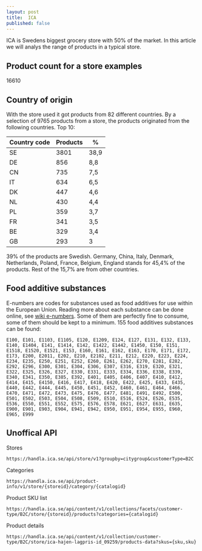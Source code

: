 ```yaml
---
layout: post
title:  ICA
published: false
---
```


ICA is Swedens biggest grocery store with 50% of the market. In this article we will analys the range of products in a typical store.

## Product count for a store examples
16610

## Country of origin 

With the store used it got products from 82 different countries. By a selection of 9765 products from a store, the products originated from the following countries. Top 10:

| Country code | Products |  % | 
|---|---|---|
| SE | 3801 | 38,9
| DE | 856 | 8,8
| CN | 735 | 7,5
| IT | 634 | 6,5
| DK | 447 | 4,6
| NL | 430 | 4,4
| PL | 359 | 3,7
| FR | 341 | 3,5
| BE | 329 | 3,4
| GB | 293 | 3

39% of the products are Swedish. Germany, China, Italy, Denmark, Netherlands, Poland, France, Belgium, England stands for 45,4% of the products. Rest of the 15,7% are from other countries.

## Food additive substances

E-numbers are codes for substances used as food additives for use within the European Union. Reading more about each substance can be done online, see [wiki e-numbers](https://en.wikipedia.org/wiki/E_number). Some of them are perfectly fine to consume, some of them should be kept to a minimum. 155 food additives substances can be found:

`E100, E101, E1103, E1105, E120, E1209, E124, E127, E131, E132, E133, E140, E1404, E141, E1414, E142, E1422, E1442, E1450, E150, E151, E1518, E1520, E1521, E153, E160, E161, E162, E163, E170, E171, E172, E173, E200, E2011, E202, E210, E2102, E211, E212, E220, E223, E224, E234, E235, E250, E251, E252, E260, E261, E262, E270, E281, E282, E292, E296, E300, E301, E304, E306, E307, E316, E319, E320, E321, E322, E325, E326, E327, E330, E331, E333, E334, E336, E338, E339, E340, E341, E350, E385, E392, E401, E405, E406, E407, E410, E412, E414, E415, E4150, E416, E417, E418, E420, E422, E425, E433, E435, E440, E442, E444, E445, E450, E451, E452, E460, E461, E464, E466, E470, E471, E472, E473, E475, E476, E477, E481, E491, E492, E500, E501, E502, E503, E504, E508, E509, E510, E516, E524, E526, E535, E536, E550, E551, E552, E575, E576, E578, E621, E627, E631, E635, E900, E901, E903, E904, E941, E942, E950, E951, E954, E955, E960, E965, E999`

## Unoffical API

Stores

`https://handla.ica.se/api/store/v1?groupby=citygroup&customerType=B2C`

Categories

`https://handla.ica.se/api/product-info/v1/store/{storeid}/category/{catalogid}`

Product SKU list

`https://handla.ica.se/api/content/v1/collections/facets/customer-type/B2C/store/{storeid}/products?categories={catalogid}`

Product details

`https://handla.ica.se/api/content/v1/collection/customer-type/B2C/store/ica-hajen-lagpris-id_09259/products-data?skus={sku,sku}`

